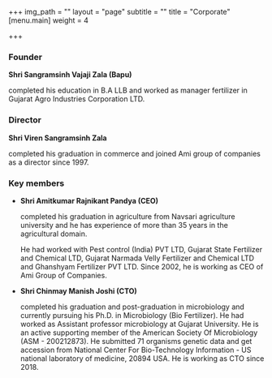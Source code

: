 +++
img_path = ""
layout = "page"
subtitle = ""
title = "Corporate"
[menu.main]
weight = 4

+++
### **Founder**

**Shri Sangramsinh Vajaji Zala (Bapu)**

completed his education in B.A LLB and worked as manager fertilizer in Gujarat Agro Industries Corporation LTD.

### **Director**

**Shri Viren Sangramsinh Zala**

completed his graduation in commerce and joined Ami group of companies as a director since 1997.

### **Key members**

* **Shri Amitkumar Rajnikant Pandya (CEO)**

  completed his graduation in agriculture from Navsari agriculture university and he has experience of more than 35 years in the agricultural domain.

  He had worked with Pest control (India) PVT LTD, Gujarat State Fertilizer and Chemical LTD, Gujarat Narmada Velly Fertilizer and Chemical LTD and Ghanshyam Fertilizer PVT LTD. Since 2002, he is working as CEO of Ami Group of Companies.
* **Shri Chinmay Manish Joshi (CTO)**

  completed his graduation and post-graduation in microbiology and currently pursuing his Ph.D. in Microbiology (Bio Fertilizer). He had worked as Assistant professor microbiology at Gujarat University. He is an active supporting member of the American Society Of Microbiology (ASM - 200212873). He submitted 71 organisms genetic data and get accession from National Center For Bio-Technology Information - US national laboratory of medicine, 20894 USA. He is working as CTO since 2018. 